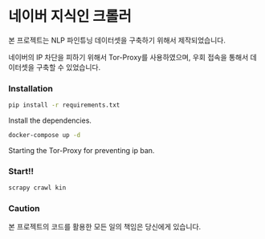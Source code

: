 # 네이버 지식인 크롤러

본 프로젝트는 NLP 파인튜닝 데이터셋을 구축하기 위해서 제작되었습니다. 

네이버의 IP 차단을 피하기 위해서 Tor-Proxy를 사용하였으며, 우회 접속을 통해서 데이터셋을 구축할 수 있었습니다. 

### Installation

```bash
pip install -r requirements.txt
```

Install the dependencies.

```bash
docker-compose up -d
```

Starting the Tor-Proxy for preventing ip ban.

### Start!!

```bash
scrapy crawl kin
```

### Caution

본 프로젝트의 코드를 활용한 모든 일의 책임은 당신에게 있습니다. 